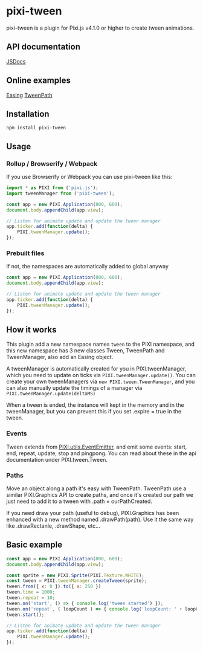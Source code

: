 pixi-tween
======================

pixi-tween is a plugin for Pixi.js v4.1.0 or higher to create tween animations.

## API documentation
[JSDocs](https://themoonrat.github.io/pixi-tween/docs/index.html)

## Online examples
[Easing](https://themoonrat.github.io/pixi-tween/examples/easing.html)
[TweenPath](https://themoonrat.github.io/pixi-tween/examples/path.html)

## Installation
```
npm install pixi-tween
```

## Usage
### Rollup / Browserify / Webpack
If you use Browserify or Webpack you can use pixi-tween like this:

```js
import * as PIXI from ('pixi.js');
import tweenManager from ('pixi-tween');

const app = new PIXI.Application(800, 600);
document.body.appendChild(app.view);

// Listen for animate update and update the tween manager
app.ticker.add(function(delta) {
    PIXI.tweenManager.update();
});
```

### Prebuilt files
If not, the namespaces are automatically added to global anyway

```js
const app = new PIXI.Application(800, 600);
document.body.appendChild(app.view);

// Listen for animate update and update the tween manager
app.ticker.add(function(delta) {
    PIXI.tweenManager.update();
});
```

## How it works
This plugin add a new namespace names `tween` to the PIXI namespace, and this new namespace has 3 new classes Tween, TweenPath and TweenManager, also add an Easing object.

A tweenManager is automatically created for you in PIXI.tweenManager, which you need to update on ticks via `PIXI.tweenManager.update()`.
You can create your own tweenManagers via `new PIXI.tween.TweenManager`, and you can also manually update the timings of a manager via `PIXI.tweenManager.update(deltaMS)`

When a tween is ended, the instance will kept in the memory and in the tweenManager, but you can prevent this if you set .expire = true in the tween.

### Events
Tween extends from [PIXI.utils.EventEmitter](https://github.com/primus/eventemitter3), and emit some events: start, end, repeat, update, stop and pingpong. You can read about these in the api documentation under PIXI.tween.Tween.

### Paths
Move an object along a path it's easy with TweenPath. TweenPath use a similar PIXI.Graphics API to create paths, and once it's created our path we just need to add it to a tween with .path = ourPathCreated.

If you need draw your path (useful to debug), PIXI.Graphics has been enhanced with a new method named .drawPath(path). Use it the same way like .drawRectanle, .drawShape, etc...

## Basic example
```js
const app = new PIXI.Application(800, 600);
document.body.appendChild(app.view);

const sprite = new PIXI.Sprite(PIXI.Texture.WHITE);
const tween = PIXI.tweenManager.createTween(sprite);
tween.from({ x: 0 }).to({ x: 250 })
tween.time = 1000;
tween.repeat = 10;
tween.on('start', () => { console.log('tween started') });
tween.on('repeat', ( loopCount ) => { console.log('loopCount: ' + loopCount) });
tween.start();

// Listen for animate update and update the tween manager
app.ticker.add(function(delta) {
    PIXI.tweenManager.update();
});
```
